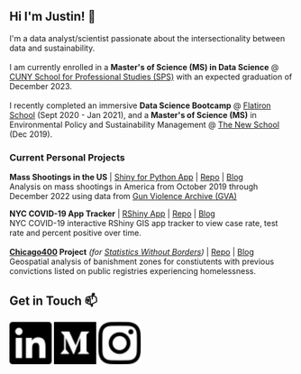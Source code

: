 ## Hi I'm Justin! 👋

<!--
**justinm0rgan/justinm0rgan** is a ✨ _special_ ✨ repository because its `README.md` (this file) appears on your GitHub profile.

Here are some ideas to get you started:

- 🔭 I’m currently working on ...
- 🌱 I’m currently learning ...
- 👯 I’m looking to collaborate on ...
- 🤔 I’m looking for help with ...
- 💬 Ask me about ...
- 📫 How to reach me: ...
- 😄 Pronouns: ...
- ⚡ Fun fact: ...
-->

I'm a data analyst/scientist passionate about the intersectionality between data and sustainability.
<br>
<br>
I am currently enrolled in a <b>Master's of Science (MS) in Data Science</b> @ <a href="https://sps.cuny.edu/academics/graduate/master-science-data-science-ms">CUNY School for Professional Studies (SPS)</a> with an expected graduation of December 2023.
<br>
<br>
I recently completed an immersive <b>Data Science Bootcamp</b> @ <a href="https://flatironschool.com/career-courses/data-science-bootcamp">Flatiron School</a> (Sept 2020 - Jan 2021),
and a <b>Master's of Science (MS)</b> in Environmental Policy and Sustainability Management @ <a href="https://www.newschool.edu/milano/environmental-policy-sustainability-management-ms/">The New School</a> (Dec 2019).

### Current Personal Projects
<b>Mass Shootings in the US</b> | <a href="https://justinm0rgan.shinyapps.io/gun-violence-mass-shooting-us/">Shiny for Python App</a> | <a href="https://github.com/justinm0rgan/gun-violence">Repo</a> | <a href="https://medium.com/@justinmorganwilliams/shiny-for-python-choropleth-map-b750a880ef0a">Blog</a>
 <br>
Analysis on mass shootings in America from October 2019 through December 2022 using data from <a href="https://www.gunviolencearchive.org/">Gun Violence Archive (GVA)</a>

<b>NYC COVID-19 App Tracker</b> | <a href="https://justinm0rgan.shinyapps.io/nyc_covid_tracker_app/">RShiny App</a> | <a href="https://github.com/justinm0rgan/nyc_covid_tracker">Repo</a> | <a href="https://medium.com/@justinmorganwilliams/nyc-covid-19-gis-app-tracker-bacb83b8f26d">Blog</a>
<br>
NYC COVID-19 interactive RShiny GIS app tracker to view case rate, test rate and percent positive over time. 
<br>
<br>
<b><a href="http://www.chicago400.net/">Chicago400</a> Project</b> <i>(for <a href="https://swb.wildapricot.org/">Statistics Without Borders</a>)</i>
| <a href="https://github.com/justinm0rgan/chicago400">Repo</a> | <a href="https://medium.com/@justinmorganwilliams/gis-project-with-geopandas-56a83aa89dbc">Blog</a>
<br>
Geospatial analysis of banishment zones for constiutents with previous convictions listed on public registries experiencing homelessness.
 
## Get in Touch 📫 
<a href="https://www.linkedin.com/in/justin-williams-322987a5/">
    <img alt="LinkedIn" src="./images/linkedin.svg" width=75></a>
<a href ="https://justinmorganwilliams.medium.com/">
    <img alt="Medium" src="./images/medium.svg" width=75></a>
<a href ="https://www.instagram.com/sustainablemorgan/?hl=en">
    <img alt="Instagram" src="./images/iconmonstr-instagram-11.svg" width=75></a>

